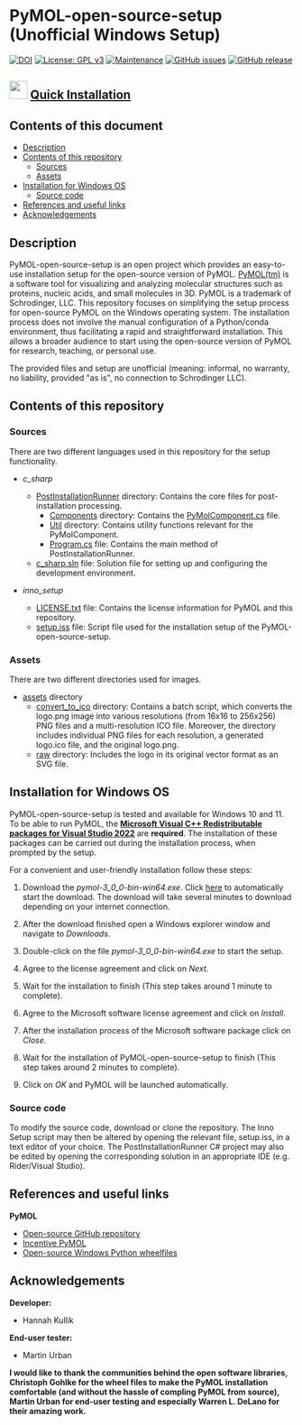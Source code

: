 # PyMOL-open-source-setup (Unofficial Windows Setup)
[![DOI](https://zenodo.org/badge/DOI/10.5281/zenodo.12667158.svg)](https://zenodo.org/doi/10.5281/zenodo.12667157)
[![License: GPL v3](https://img.shields.io/badge/License-GPL%20v3-blue.svg)](http://www.gnu.org/licenses/gpl-3.0)
[![Maintenance](https://img.shields.io/badge/Maintained%3F-yes-blue.svg)](https://GitHub.com/kullik01/PyMOL-open-source-setup/graphs/commit-activity)
[![GitHub issues](https://img.shields.io/github/issues/kullik01/PyMOL-open-source-setup)](https://github.com/kullik01/PyMOL-open-source-setup/issues)
[![GitHub release](https://img.shields.io/github/release/kullik01/PyMOL-open-source-setup)](https://github.com/kullik01/PyMOL-open-source-setup/releases)

## <img src='https://github.com/primer/octicons/blob/main/icons/download-24.svg' width='32'/> [Quick Installation](https://github.com/kullik01/PyMOL-open-source-setup/wiki/Installation-for-Windows-Operating-System)
## Contents of this document
* [Description](#Description)
* [Contents of this repository](#Contents-of-this-repository)
  * [Sources](#Sources)
  * [Assets](#Assets)
* [Installation for Windows OS](#Installation-for-Windows-OS)
    * [Source code](#Source-code)
* [References and useful links](#References-and-useful-links)
* [Acknowledgements](#Acknowledgements)

## Description
PyMOL-open-source-setup is an open project which provides an easy-to-use installation setup for the open-source version of PyMOL.
[PyMOL(tm)](https://pymol.org/) is a software tool for visualizing and analyzing molecular structures such as proteins, nucleic acids, and small molecules in 3D. PyMOL is a trademark of Schrodinger, LLC. 
This repository focuses on simplifying the setup process for open-source PyMOL on the Windows operating system. 
The installation process does not involve the manual configuration of a Python/conda environment, thus facilitating a rapid and straightforward installation.
This allows a broader audience to start using the open-source version of PyMOL for research, teaching, or personal use.

The provided files and setup are unofficial (meaning: informal, no warranty, no liability, provided "as is", no connection to Schrodinger LLC).

## Contents of this repository
### Sources
There are two different languages used in this repository for the setup functionality.

- _c_sharp_
  - <a href="https://github.com/kullik01/PyMOL-open-source-setup/tree/main/src/c_sharp/PostInstallationRunner">PostInstallationRunner</a> directory: Contains the core files for post-installation processing.
    - <a href="https://github.com/kullik01/PyMOL-open-source-setup/tree/main/src/c_sharp/PostInstallationRunner/Components">Components</a> directory: Contains the <a href="https://github.com/kullik01/PyMOL-open-source-setup/tree/main/src/c_sharp/PostInstallationRunner/Components/PyMolComponent.cs">PyMolComponent.cs</a> file.
    - <a href="https://github.com/kullik01/PyMOL-open-source-setup/tree/main/src/c_sharp/PostInstallationRunner/Util">Util</a> directory: Contains utility functions relevant for the PyMolComponent.
    - <a href="https://github.com/kullik01/PyMOL-open-source-setup/blob/main/src/c_sharp/PostInstallationRunner/Program.cs">Program.cs</a> file: Contains the main method of PostInstallationRunner.
  - <a href="https://github.com/kullik01/PyMOL-open-source-setup/blob/main/src/c_sharp/c_sharp.sln">c_sharp.sln</a> file: Solution file for setting up and configuring the development environment.
   
- _inno_setup_
  - <a href="https://github.com/kullik01/PyMOL-open-source-setup/blob/main/src/inno_setup/LICENSE.txt">LICENSE.txt</a> file: Contains the license information for PyMOL and this repository.
  - <a href="https://github.com/kullik01/PyMOL-open-source-setup/blob/main/src/inno_setup/setup.iss">setup.iss</a> file: Script file used for the installation setup of the PyMOL-open-source-setup. 

### Assets
There are two different directories used for images.

- <a href="https://github.com/kullik01/PyMOL-open-source-setup/tree/main/assets">assets</a> directory
  - <a href="https://github.com/kullik01/PyMOL-open-source-setup/tree/main/assets/convert_to_ico">convert_to_ico</a> directory: Contains a batch script,
which converts the logo.png image into various resolutions (from 16x16 to 256x256) PNG files and a multi-resolution ICO file.
Moreover, the directory includes individual PNG files for each resolution, a generated logo.ico file, and the original logo.png.
  - <a href="https://github.com/kullik01/PyMOL-open-source-setup/tree/main/assets/raw">raw</a> directory: Includes the logo in its original vector format as an SVG file.

## Installation for Windows OS
PyMOL-open-source-setup is tested and available for Windows 10 and 11.
To be able to run PyMOL, the **[Microsoft Visual C++ Redistributable packages for Visual Studio 2022](https://learn.microsoft.com/en-US/cpp/windows/latest-supported-vc-redist?view=msvc-170)** are **required**.
The installation of these packages can be carried out during the installation process, when prompted by the setup.

For a convenient and user-friendly installation follow these steps:

1. Download the _pymol-3_0_0-bin-win64.exe_. Click [here](https://zenodo.org/records/12687296/files/full_pyssa_installer_2024.07.2_setup.zip?download=1) to automatically start the download. The download will take several minutes to download depending on your internet connection.

2. After the download finished open a Windows explorer window and navigate to _Downloads_.
   
3. Double-click on the file _pymol-3_0_0-bin-win64.exe_ to start the setup.

4. Agree to the license agreement and click on _Next_.

5. Wait for the installation to finish (This step takes around 1 minute to complete).

6. Agree to the Microsoft software license agreement and click on _Install_.

7. After the installation process of the Microsoft software package click on _Close_.

8. Wait for the installation of PyMOL-open-source-setup to finish (This step takes around 2 minutes to complete).

9. Click on _OK_ and PyMOL will be launched automatically.

### Source code
To modify the source code, download or clone the repository.
The Inno Setup script may then be altered by opening the relevant file, setup.iss, in a text editor of your choice. 
The PostInstallationRunner C# project may also be edited by opening the corresponding solution in an appropriate IDE (e.g. Rider/Visual Studio).

## References and useful links
**PyMOL**
* [Open-source GitHub repository](https://github.com/schrodinger/pymol-open-source)
* [Incentive PyMOL](https://pymol.org/)
* [Open-source Windows Python wheelfiles](https://github.com/cgohlke/pymol-open-source-wheels)

## Acknowledgements
**Developer:**
* Hannah Kullik

**End-user tester:**
* Martin Urban

**I would like to thank the communities behind the open software libraries, Christoph Gohlke for the wheel files to make the PyMOL installation comfortable (and without the hassle of compling PyMOL from source), Martin Urban for end-user testing and especially Warren L. DeLano for their amazing work.**
